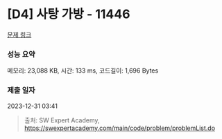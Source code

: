 # [D4] 사탕 가방 - 11446 

[문제 링크](https://swexpertacademy.com/main/code/problem/problemDetail.do?contestProbId=AXdHxTNqC2IDFAS5) 

### 성능 요약

메모리: 23,088 KB, 시간: 133 ms, 코드길이: 1,696 Bytes

### 제출 일자

2023-12-31 03:41



> 출처: SW Expert Academy, https://swexpertacademy.com/main/code/problem/problemList.do